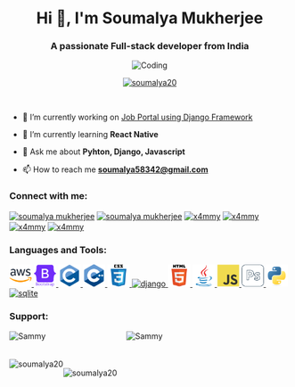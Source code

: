 <h1 align="center">Hi 👋, I'm Soumalya Mukherjee</h1>
<h3 align="center">A passionate Full-stack developer from India</h3>
<p align="center"><img  alt="Coding" width="500" src="https://camo.githubusercontent.com/7de37139d0b4c1ce40865e799b446c0e963a3dd8fb68d239707237c40604fa3d/68747470733a2f2f63646e2e6472696262626c652e636f6d2f75736572732f3733303730332f73637265656e73686f74732f363538313234332f6176656e746f2e676966"></p>

<p align="center"> <a href="https://github.com/ryo-ma/github-profile-trophy"><img src="https://github-profile-trophy.vercel.app/?username=soumalya20" alt="soumalya20" /></a> </p>

<p align="left"> <a href="https://twitter.com/" target="blank"><img src="https://img.shields.io/twitter/follow/?logo=twitter&style=for-the-badge" alt="" /></a> </p>

- 🔭 I’m currently working on [Job Portal using Django Framework](https://github.com/Soumalya20/Job-portal)

- 🌱 I’m currently learning **React Native**

- 💬 Ask me about **Pyhton, Django, Javascript**

- 📫 How to reach me **soumalya58342@gmail.com**

<h3 align="left">Connect with me:</h3>
<p align="left">
<a href="https://linkedin.com/in/soumalya mukherjee" target="blank"><img align="center" src="https://raw.githubusercontent.com/rahuldkjain/github-profile-readme-generator/master/src/images/icons/Social/linked-in-alt.svg" alt="soumalya mukherjee" height="30" width="40" /></a>
<a href="https://fb.com/soumalya mukherjee" target="blank"><img align="center" src="https://raw.githubusercontent.com/rahuldkjain/github-profile-readme-generator/master/src/images/icons/Social/facebook.svg" alt="soumalya mukherjee" height="30" width="40" /></a>
<a href="https://instagram.com/x4mmy" target="blank"><img align="center" src="https://raw.githubusercontent.com/rahuldkjain/github-profile-readme-generator/master/src/images/icons/Social/instagram.svg" alt="x4mmy" height="30" width="40" /></a>
<a href="https://www.youtube.com/c/x4mmy" target="blank"><img align="center" src="https://raw.githubusercontent.com/rahuldkjain/github-profile-readme-generator/master/src/images/icons/Social/youtube.svg" alt="x4mmy" height="30" width="40" /></a>
<a href="https://www.hackerrank.com/x4mmy" target="blank"><img align="center" src="https://raw.githubusercontent.com/rahuldkjain/github-profile-readme-generator/master/src/images/icons/Social/hackerrank.svg" alt="x4mmy" height="30" width="40" /></a>
<a href="https://discord.gg/x4mmy" target="blank"><img align="center" src="https://raw.githubusercontent.com/rahuldkjain/github-profile-readme-generator/master/src/images/icons/Social/discord.svg" alt="x4mmy" height="30" width="40" /></a>
</p>

<h3 align="left">Languages and Tools:</h3>
<p align="left"> <a href="https://aws.amazon.com" target="_blank" rel="noreferrer"> <img src="https://raw.githubusercontent.com/devicons/devicon/master/icons/amazonwebservices/amazonwebservices-original-wordmark.svg" alt="aws" width="40" height="40"/> </a> <a href="https://getbootstrap.com" target="_blank" rel="noreferrer"> <img src="https://raw.githubusercontent.com/devicons/devicon/master/icons/bootstrap/bootstrap-plain-wordmark.svg" alt="bootstrap" width="40" height="40"/> </a> <a href="https://www.cprogramming.com/" target="_blank" rel="noreferrer"> <img src="https://raw.githubusercontent.com/devicons/devicon/master/icons/c/c-original.svg" alt="c" width="40" height="40"/> </a> <a href="https://www.w3schools.com/cpp/" target="_blank" rel="noreferrer"> <img src="https://raw.githubusercontent.com/devicons/devicon/master/icons/cplusplus/cplusplus-original.svg" alt="cplusplus" width="40" height="40"/> </a> <a href="https://www.w3schools.com/css/" target="_blank" rel="noreferrer"> <img src="https://raw.githubusercontent.com/devicons/devicon/master/icons/css3/css3-original-wordmark.svg" alt="css3" width="40" height="40"/> </a> <a href="https://www.djangoproject.com/" target="_blank" rel="noreferrer"> <img src="https://cdn.worldvectorlogo.com/logos/django.svg" alt="django" width="40" height="40"/> </a> <a href="https://www.w3.org/html/" target="_blank" rel="noreferrer"> <img src="https://raw.githubusercontent.com/devicons/devicon/master/icons/html5/html5-original-wordmark.svg" alt="html5" width="40" height="40"/> </a> <a href="https://www.java.com" target="_blank" rel="noreferrer"> <img src="https://raw.githubusercontent.com/devicons/devicon/master/icons/java/java-original.svg" alt="java" width="40" height="40"/> </a> <a href="https://developer.mozilla.org/en-US/docs/Web/JavaScript" target="_blank" rel="noreferrer"> <img src="https://raw.githubusercontent.com/devicons/devicon/master/icons/javascript/javascript-original.svg" alt="javascript" width="40" height="40"/> </a> <a href="https://www.photoshop.com/en" target="_blank" rel="noreferrer"> <img src="https://raw.githubusercontent.com/devicons/devicon/master/icons/photoshop/photoshop-line.svg" alt="photoshop" width="40" height="40"/> </a> <a href="https://www.python.org" target="_blank" rel="noreferrer"> <img src="https://raw.githubusercontent.com/devicons/devicon/master/icons/python/python-original.svg" alt="python" width="40" height="40"/> </a> <a href="https://www.sqlite.org/" target="_blank" rel="noreferrer"> <img src="https://www.vectorlogo.zone/logos/sqlite/sqlite-icon.svg" alt="sqlite" width="40" height="40"/> </a> </p>

<h3 align="left">Support:</h3>
<p><a href="https://www.buymeacoffee.com/Sammy"> <img align="left" src="https://cdn.buymeacoffee.com/buttons/v2/default-yellow.png" height="50" width="210" alt="Sammy" /></a><a href="https://ko-fi.com/Sammy"> <img align="left" src="https://cdn.ko-fi.com/cdn/kofi3.png?v=3" height="50" width="210" alt="Sammy" /></a></p><br><br>

<p><img align="left" src="https://github-readme-stats.vercel.app/api/top-langs?username=soumalya20&show_icons=true&locale=en&layout=compact" alt="soumalya20" /></p>

<p>&nbsp;<img align="center" src="https://github-readme-stats.vercel.app/api?username=soumalya20&show_icons=true&locale=en" alt="soumalya20" /></p>
